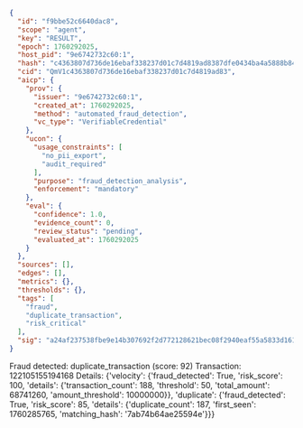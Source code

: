 ```json
{
  "id": "f9bbe52c6640dac8",
  "scope": "agent",
  "key": "RESULT",
  "epoch": 1760292025,
  "host_pid": "9e6742732c60:1",
  "hash": "c4363807d736de16ebaf338237d01c7d4819ad8387dfe0434ba4a5888b845ef8",
  "cid": "QmV1c4363807d736de16ebaf338237d01c7d4819ad83",
  "aicp": {
    "prov": {
      "issuer": "9e6742732c60:1",
      "created_at": 1760292025,
      "method": "automated_fraud_detection",
      "vc_type": "VerifiableCredential"
    },
    "ucon": {
      "usage_constraints": [
        "no_pii_export",
        "audit_required"
      ],
      "purpose": "fraud_detection_analysis",
      "enforcement": "mandatory"
    },
    "eval": {
      "confidence": 1.0,
      "evidence_count": 0,
      "review_status": "pending",
      "evaluated_at": 1760292025
    }
  },
  "sources": [],
  "edges": [],
  "metrics": {},
  "thresholds": {},
  "tags": [
    "fraud",
    "duplicate_transaction",
    "risk_critical"
  ],
  "sig": "a24af237538fbe9e14b307692f2d772128621bec08f2940eaf55a5833d161ab6"
}
```

Fraud detected: duplicate_transaction (score: 92)
Transaction: 122105155194168
Details: {'velocity': {'fraud_detected': True, 'risk_score': 100, 'details': {'transaction_count': 188, 'threshold': 50, 'total_amount': 68741260, 'amount_threshold': 10000000}}, 'duplicate': {'fraud_detected': True, 'risk_score': 85, 'details': {'duplicate_count': 187, 'first_seen': 1760285765, 'matching_hash': '7ab74b64ae25594e'}}}